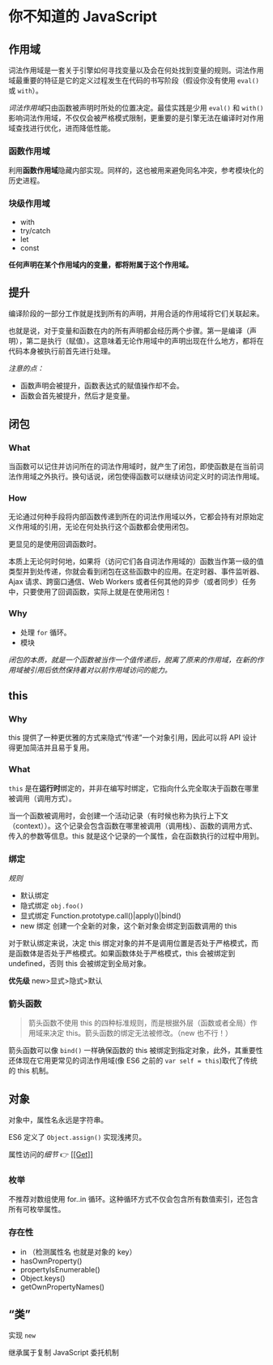 # 你不知道的 JavaScript

## 作用域

词法作用域是一套关于引擎如何寻找变量以及会在何处找到变量的规则。词法作用域最重要的特征是它的定义过程发生在代码的书写阶段（假设你没有使用 `eval()` 或 `with`）。

*词法作用域*只由函数被声明时所处的位置决定。最佳实践是少用 `eval()` 和 `with()` 影响词法作用域，不仅仅会被严格模式限制，更重要的是引擎无法在编译时对作用域查找进行优化，进而降低性能。

### 函数作用域

利用**函数作用域**隐藏内部实现。同样的，这也被用来避免同名冲突，参考模块化的历史进程。

### 块级作用域

- with
- try/catch
- let
- const

**任何声明在某个作用域内的变量，都将附属于这个作用域。**

## 提升

编译阶段的一部分工作就是找到所有的声明，并用合适的作用域将它们关联起来。

也就是说，对于变量和函数在内的所有声明都会经历两个步骤。第一是编译（声明），第二是执行（赋值）。这意味着无论作用域中的声明出现在什么地方，都将在代码本身被执行前首先进行处理。

_注意的点：_

- 函数声明会被提升，函数表达式的赋值操作却不会。
- 函数会首先被提升，然后才是变量。

## 闭包

### What

当函数可以记住并访问所在的词法作用域时，就产生了闭包，即使函数是在当前词法作用域之外执行。换句话说，闭包使得函数可以继续访问定义时的词法作用域。

### How

无论通过何种手段将内部函数传递到所在的词法作用域以外，它都会持有对原始定义作用域的引用，无论在何处执行这个函数都会使用闭包。

更显见的是使用回调函数时。

本质上无论何时何地，如果将（访问它们各自词法作用域的）函数当作第一级的值类型并到处传递，你就会看到闭包在这些函数中的应用。在定时器、事件监听器、Ajax 请求、跨窗口通信、Web Workers 或者任何其他的异步（或者同步）任务中，只要使用了回调函数，实际上就是在使用闭包！

### Why

- 处理 `for` 循环。
- 模块

_闭包的本质，就是一个函数被当作一个值传递后，脱离了原来的作用域，在新的作用域被引用后依然保持着对以前作用域访问的能力。_

## this

### Why

this 提供了一种更优雅的方式来隐式“传递”一个对象引用，因此可以将 API 设计得更加简洁并且易于复用。

### What

`this` 是在**运行时**绑定的，并非在编写时绑定，它指向什么完全取决于函数在哪里被调用（调用方式）。

当一个函数被调用时，会创建一个活动记录（有时候也称为执行上下文（context））。这个记录会包含函数在哪里被调用（调用栈）、函数的调用方式、传入的参数等信息。this 就是这个记录的一个属性，会在函数执行的过程中用到。

### 绑定

_规则_

- 默认绑定
- 隐式绑定 `obj.foo()`
- 显式绑定 Function.prototype.call()|apply()|bind()
- new 绑定 创建一个全新的对象，这个新对象会绑定到函数调用的 this

对于默认绑定来说，决定 this 绑定对象的并不是调用位置是否处于严格模式，而是函数体是否处于严格模式。如果函数体处于严格模式，this 会被绑定到 undefined，否则 this 会被绑定到全局对象。

**优先级** new>显式>隐式>默认

### 箭头函数

> 箭头函数不使用 this 的四种标准规则，而是根据外层（函数或者全局）作用域来决定 this。箭头函数的绑定无法被修改。（new 也不行！）

箭头函数可以像 `bind()` 一样确保函数的 this 被绑定到指定对象，此外，其重要性还体现在它用更常见的词法作用域(像 ES6 之前的 `var self = this`)取代了传统的 this 机制。

## 对象

对象中，属性名永远是字符串。

ES6 定义了 `Object.assign()` 实现浅拷贝。

属性访问的*细节* 👉 [[[Get]]](./I/3.3-[[Get]].js)

### 枚举

不推荐对数组使用 for..in 循环。这种循环方式不仅会包含所有数值索引，还包含所有可枚举属性。

### 存在性

- in （检测属性名 也就是对象的 key）
- hasOwnProperty()
- propertyIsEnumerable()
- Object.keys()
- getOwnPropertyNames()

## “类”

实现 `new`

继承属于复制 JavaScript 委托机制
